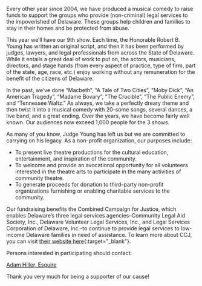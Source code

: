 Every other year since 2004, we have produced a musical comedy to raise funds to support the groups who provide (non-criminal) legal services to the impoverished of Delaware. These groups help children and families to stay in their homes and be protected from abuse.

This year we’ll have our 9th show. Each time, the Honorable Robert B. Young has written an original script, and then it has been performed by judges, lawyers, and legal professionals from across the State of Delaware.  While it entails a great deal of work to put on, the actors, musicians, directors, and stage hands (from every aspect of practice, type of firm, part of the state, age, race, etc.) enjoy working without any remuneration for the benefit of the citizens of Delaware.

In the past, we’ve done “Macbeth”, “A Tale of Two Cities”, “Moby Dick”, “An American Tragedy”, “Madame Bovary”, “The Crucible”, “The Public Enemy”, and “Tennessee Waltz.” As always, we take a perfectly dreary theme and then twist it into a musical comedy with 20-some songs, several dances, a live band, and a great ending. Over the years, we have become fairly well known. Our audiences now exceed 1,000 people for the 3 shows.

As many of you know, Judge Young has left us but we are committed to carrying on his legacy. As a non-profit organization, our purposes include:

* To present live theatre productions for the cultural education, entertainment, and inspiration of the community.
* To welcome and provide an avocational opportunity for all volunteers interested in the theatre arts to participate in the many activities of community theatre.
* To generate proceeds for donation to third-party non-profit organizations furnishing or enabling charitable services to the community.

Our fundraising benefits the Combined Campaign for Justice, which enables Delaware’s three legal services agencies–Community Legal Aid Society, Inc., Delaware Volunteer Legal Services, Inc., and Legal Services Corporation of Delaware, Inc.–to continue to provide legal services to low-income Delaware families in need of assistance. To learn more about CCJ, you can visit [their website here](https://delawareccj.org/){:target="_blank"}.

Persons interested in participating should contact:

[Adam Hiller, Esquire](mailto:ahiller@adamhillerlaw.com)

Thank you very much for being a supporter of our cause!

